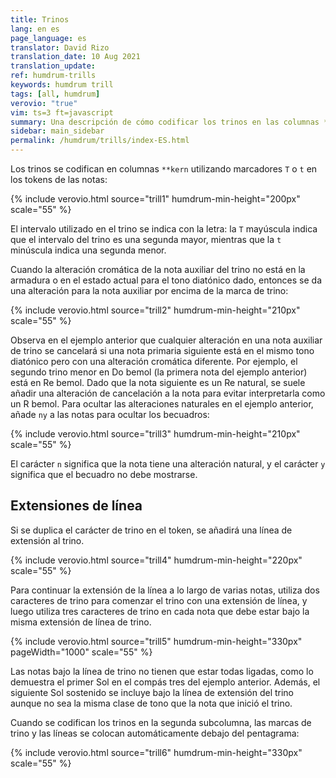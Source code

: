 ```yaml
---
title: Trinos
lang: en es
page_language: es
translator: David Rizo
translation_date: 10 Aug 2021
translation_update:
ref: humdrum-trills
keywords: humdrum trill
tags: [all, humdrum]
verovio: "true"
vim: ts=3 ft=javascript
summary: Una descripción de cómo codificar los trinos en las columnas **kern.
sidebar: main_sidebar
permalink: /humdrum/trills/index-ES.html
---
```


Los trinos se codifican en columnas `**kern` utilizando marcadores `T` o `t` en los tokens de las notas:

{% include verovio.html
	source="trill1"
	humdrum-min-height="200px"
	scale="55"
%}
<script type="application/json" id="trill1">
**kern
2cT
2dT
2et
2fT
2gT
2aT
2bt
*-
</script>

El intervalo utilizado en el trino se indica con la letra: la `T` mayúscula indica que el intervalo del trino es una segunda mayor, mientras que la `t` minúscula indica una segunda menor.

Cuando la alteración cromática de la nota auxiliar del trino no está en la armadura o en el estado actual para el tono diatónico dado, entonces se da una alteración para la nota auxiliar por encima de la marca de trino:

{% include verovio.html
	source="trill2"
	humdrum-min-height="210px"
	scale="55"
%}
<script type="application/json" id="trill2">
**kern
*k[]
2ct
2dt
2eT
2ft
2gt
2at
2bT
*-
</script>

Observa en el ejemplo anterior que cualquier alteración en una nota auxiliar de trino se cancelará si una nota primaria siguiente está en el mismo tono diatónico pero con una alteración cromática diferente.  Por ejemplo, el segundo trino menor en Do bemol (la primera nota del ejemplo anterior) está en Re bemol. Dado que la nota siguiente es un Re natural, se suele añadir una alteración de cancelación a la nota para evitar interpretarla como un R bemol.  Para ocultar las alteraciones naturales en el ejemplo anterior, añade `ny` a las notas para ocultar los becuadros:

{% include verovio.html
	source="trill3"
	humdrum-min-height="210px"
	scale="55"
%}
<script type="application/json" id="trill3">
**kern
*k[]
2ct
2dnyt
2enyT
2fnyt
2gnyt
2anyt
2bnyT
*-
</script>

El carácter `n` significa que la nota tiene una alteración natural, y el carácter `y` significa que el becuadro no debe mostrarse.


## Extensiones de línea ##

Si se duplica el carácter de trino en el token, se añadirá una línea de extensión al trino.

{% include verovio.html
	source="trill4"
	humdrum-min-height="220px"
	scale="55"
%}
<script type="application/json" id="trill4">
**kern
*k[]
*M4/4
=1
1cTT
=2
1ett
=3
1gTT
=
*-
</script>


Para continuar la extensión de la línea a lo largo de varias notas, utiliza dos caracteres de trino para comenzar el trino con una extensión de línea, y luego utiliza tres caracteres de trino en cada nota que debe estar bajo la misma extensión de línea de trino.

{% include verovio.html
	source="trill5"
	humdrum-min-height="330px"
	pageWidth="1000"
	scale="55"
%}
<script type="application/json" id="trill5">
**kern
*k[]
*M4/4
[2ett
=1
2ettt]
4f
[4gTT
=2
1g_TTT
=3
2gTTT
2g#TTT
=5
2a
*-
</script>

Las notas bajo la línea de trino no tienen que estar todas ligadas, como lo demuestra el primer Sol en el compás tres del ejemplo anterior.  Además, el siguiente Sol sostenido se incluye bajo la línea de extensión del trino aunque no sea la misma clase de tono que la nota que inició el trino. 

Cuando se codifican los trinos en la segunda subcolumna, las marcas de trino y las líneas se colocan automáticamente debajo del pentagrama:


{% include verovio.html
	source="trill6"
	humdrum-min-height="330px"
	scale="55"
%}
<script type="application/json" id="trill6">
**kern
*k[]
*M4/4
=1
[1cTT
=
2cTTT]
=2
*^
4aT	[1cTT
[4gTT	.
2gTTT_	.
=3	=3
1gTTT]	1cTTT]
*v	*v
=
*-
</script>


